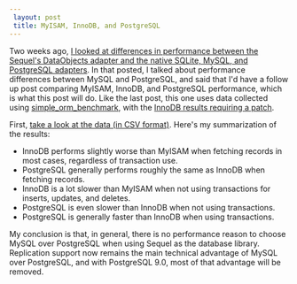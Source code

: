 ```yaml
---
 layout: post
 title: MyISAM, InnoDB, and PostgreSQL
---
```


Two weeks ago, <a href="/2010/03/13/dataobjects-versus-native-adapters.html">I looked at differences in performance between the Sequel's DataObjects adapter and the native SQLite, MySQL, and PostgreSQL adapters</a>.  In that posted, I talked about performance differences between MySQL and PostgreSQL, and said that I'd have a follow up post comparing MyISAM, InnoDB, and PostgreSQL performance, which is what this post will do.  Like the last post, this one uses data collected using <a href="http://github.com/jeremyevans/simple_orm_benchmark">simple_orm_benchmark</a>, with the <a href="http://pastie.org/889029.txt">InnoDB results requiring a patch</a>.

First, <a href="http://pastie.org/888600.txt">take a look at the data (in CSV format)</a>.  Here's my summarization of the results:

* InnoDB performs slightly worse than MyISAM when fetching records in most cases, regardless of transaction use.
* PostgreSQL generally performs roughly the same as InnoDB when fetching records.
* InnoDB is a lot slower than MyISAM when not using transactions for inserts, updates, and deletes.
* PostgreSQL is even slower than InnoDB when not using transactions.
* PostgreSQL is generally faster than InnoDB when using transactions.

My conclusion is that, in general, there is no performance reason to choose MySQL over PostgreSQL when using Sequel as the database library.  Replication support now remains the main technical advantage of MySQL over PostgreSQL, and with PostgreSQL 9.0, most of that advantage will be removed.
